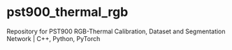 # pst900_thermal_rgb
Repository for PST900 RGB-Thermal Calibration, Dataset and Segmentation Network | C++, Python, PyTorch
